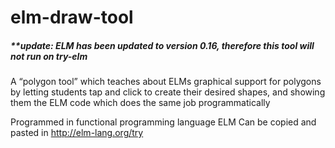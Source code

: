 # elm-draw-tool

##### **update: ELM has been updated to version 0.16, therefore this tool will not run on try-elm

A “polygon tool” which teaches about ELMs graphical support for polygons by letting students tap and click to create their desired shapes, and showing them the ELM code which does the same job programmatically

Programmed in functional programming language ELM 
Can be copied and pasted in http://elm-lang.org/try
